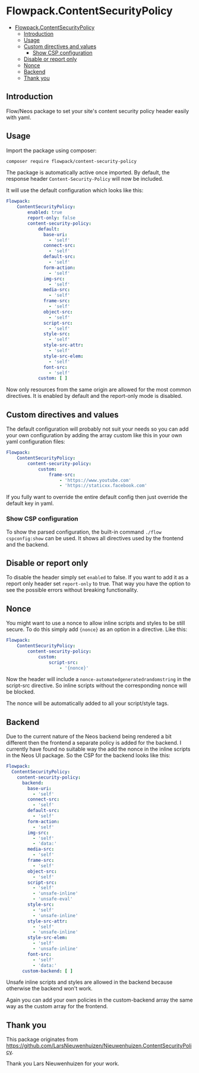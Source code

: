 # Flowpack.ContentSecurityPolicy

<!-- TOC -->
* [Flowpack.ContentSecurityPolicy](#flowpackcontentsecuritypolicy)
  * [Introduction](#introduction)
  * [Usage](#usage)
  * [Custom directives and values](#custom-directives-and-values)
    * [Show CSP configuration](#show-csp-configuration)
  * [Disable or report only](#disable-or-report-only)
  * [Nonce](#nonce)
  * [Backend](#backend)
  * [Thank you](#thank-you)
<!-- TOC -->

## Introduction

Flow/Neos package to set your site's content security policy header easily with yaml.

## Usage

Import the package using composer:

```bash
composer require flowpack/content-security-policy
```

The package is automatically active once imported.
By default, the response header `Content-Security-Policy` will now be included.

It will use the default configuration which looks like this:

```yaml
Flowpack:
    ContentSecurityPolicy:
        enabled: true
        report-only: false
        content-security-policy:
            default:
              base-uri:
                - 'self'
              connect-src:
                - 'self'
              default-src:
                - 'self'
              form-action:
                - 'self'
              img-src:
                - 'self'
              media-src:
                - 'self'
              frame-src:
                - 'self'
              object-src:
                - 'self'
              script-src:
                - 'self'
              style-src:
                - 'self'
              style-src-attr:
                - 'self'
              style-src-elem:
                - 'self'
              font-src:
                - 'self'
            custom: [ ]
```

Now only resources from the same origin are allowed for the most common directives.
It is enabled by default and the report-only mode is disabled.

## Custom directives and values

The default configuration will probably not suit your needs so you can add your own configuration by adding the array
custom like this in your own yaml configuration files:

```yaml
Flowpack:
    ContentSecurityPolicy:
        content-security-policy:
            custom:
                frame-src:
                    - 'https://www.youtube.com'
                    - 'https://staticxx.facebook.com'
```

If you fully want to override the entire default config then just override the default key in yaml.

### Show CSP configuration

To show the parsed configuration, the built-in command `./flow cspconfig:show` can be used.
It shows all directives used by the frontend and the backend.

## Disable or report only

To disable the header simply set `enabled` to false.
If you want to add it as a report only header set `report-only` to true.
That way you have the option to see the possible errors without breaking functionality.

## Nonce

You might want to use a nonce to allow inline scripts and styles to be still secure.
To do this simply add `{nonce}` as an option in a directive. Like this:

```yaml
Flowpack:
    ContentSecurityPolicy:
        content-security-policy:
            custom:
                script-src:
                    - '{nonce}'
```

Now the header will include a `nonce-automatedgeneratedrandomstring` in the script-src directive.
So inline scripts without the corresponding nonce will be blocked.

The nonce will be automatically added to all your script/style tags.

## Backend

Due to the current nature of the Neos backend being rendered a bit different then the frontend a separate policy is 
added for the backend.
I currently have found no suitable way the add the nonce in the inline scripts in the Neos UI package.
So the CSP for the backend looks like this:

```yaml
Flowpack:
  ContentSecurityPolicy:
    content-security-policy:
      backend:
        base-uri:
          - 'self'
        connect-src:
          - 'self'
        default-src:
          - 'self'
        form-action:
          - 'self'
        img-src:
          - 'self'
          - 'data:'
        media-src:
          - 'self'
        frame-src:
          - 'self'
        object-src:
          - 'self'
        script-src:
          - 'self'
          - 'unsafe-inline'
          - 'unsafe-eval'
        style-src:
          - 'self'
          - 'unsafe-inline'
        style-src-attr:
          - 'self'
          - 'unsafe-inline'
        style-src-elem:
          - 'self'
          - 'unsafe-inline'
        font-src:
          - 'self'
          - 'data:'
      custom-backend: [ ]
```

Unsafe inline scripts and styles are allowed in the backend because otherwise the backend won't work.

Again you can add your own policies in the custom-backend array the same way as the custom array for the frontend.

## Thank you

This package originates from https://github.com/LarsNieuwenhuizen/Nieuwenhuizen.ContentSecurityPolicy.

Thank you Lars Nieuwenhuizen for your work.
